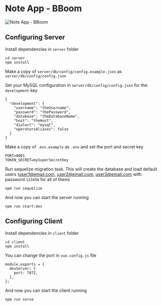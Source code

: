 # Note App - BBoom

![Note App - BBoom](https://i.imgur.com/LlOtjyN.png "Note App - BBoom")


## Configuring Server

Install dependencies in `server` folder

```
cd server
npm install
```

Make a copy of `server/db/config/config.example.json` as `server/db/config/config.json`

Set your MySQL configuration in `server/db/config/config.json` for the `development` key

```
{
  "development": {
    "username": "theUsername",
    "password": "thePassword",
    "database": "theDatabaseName",
    "host": "theHost",
    "dialect": "mysql",
    "operatorsAliases": false
  }
}
```

Make a copy of `.env.example` as `.env` and set the port and secret key

```
PORT=8001
TOKEN_SECRET=mySuperSecretKey
```

Run sequelize migration task. This will create the database and load default users (user1@email.com, user2@email.com, user3@email.com with password `123456` for all of them)

```
npm run sequelize
```

And now you can start the server running

```
npm run start:dev
```

## Configuring Client

Install dependencies in `client` folder

```
cd client
npm install
```

You can change the port in `vue.config.js` file

```
module.exports = {
  devServer: {
    port: 7072,
  },
};

```

And now you can start the client running

```
npm run serve
```